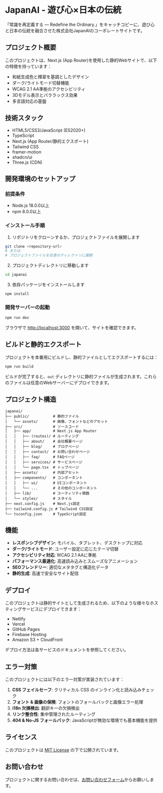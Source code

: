 # JapanAI - 遊び心×日本の伝統

「常識を再定義する — Redefine the Ordinary.」をキャッチコピーに、遊び心と日本の伝統を融合させた株式会社JapanAIのコーポレートサイトです。

## プロジェクト概要

このプロジェクトは、Next.js (App Router)を使用した静的Webサイトで、以下の特徴を持っています：

- 和紙生成色と輝翠を基調としたデザイン
- ダーク/ライトモード切替機能
- WCAG 2.1 AA準拠のアクセシビリティ
- 3Dモデル表示とパララックス効果
- 多言語対応の基盤

## 技術スタック

- HTML5/CSS3/JavaScript (ES2020+)
- TypeScript
- Next.js (App Router/静的エクスポート)
- Tailwind CSS
- framer-motion
- shadcn/ui
- Three.js (CDN)

## 開発環境のセットアップ

### 前提条件

- Node.js 18.0.0以上
- npm 8.0.0以上

### インストール手順

1. リポジトリをクローンするか、プロジェクトファイルを展開します

```bash
git clone <repository-url>
# または
# プロジェクトファイルを任意のディレクトリに展開
```

2. プロジェクトディレクトリに移動します

```bash
cd japanai
```

3. 依存パッケージをインストールします

```bash
npm install
```

### 開発サーバーの起動

```bash
npm run dev
```

ブラウザで [http://localhost:3000](http://localhost:3000) を開いて、サイトを確認できます。

## ビルドと静的エクスポート

プロジェクトを本番用にビルドし、静的ファイルとしてエクスポートするには：

```bash
npm run build
```

ビルドが完了すると、`out` ディレクトリに静的ファイルが生成されます。これらのファイルは任意のWebサーバーにデプロイできます。

## プロジェクト構造

```
japanai/
├── public/           # 静的ファイル
│   └── assets/       # 画像、フォントなどのアセット
├── src/              # ソースコード
│   ├── app/          # Next.js App Router
│   │   ├── (routes)/ # ルーティング
│   │   ├── about/    # 会社概要ページ
│   │   ├── blog/     # ブログページ
│   │   ├── contact/  # お問い合わせページ
│   │   ├── faq/      # FAQページ
│   │   ├── services/ # サービスページ
│   │   └── page.tsx  # トップページ
│   ├── assets/       # 内部アセット
│   ├── components/   # コンポーネント
│   │   ├── ui/       # UIコンポーネント
│   │   └── ...       # その他のコンポーネント
│   ├── lib/          # ユーティリティ関数
│   └── styles/       # スタイル
├── next.config.js    # Next.js設定
├── tailwind.config.js # Tailwind CSS設定
└── tsconfig.json     # TypeScript設定
```

## 機能

- **レスポンシブデザイン**: モバイル、タブレット、デスクトップに対応
- **ダーク/ライトモード**: ユーザー設定に応じたテーマ切替
- **アクセシビリティ対応**: WCAG 2.1 AAに準拠
- **パフォーマンス最適化**: 高速読み込みとスムーズなアニメーション
- **SEOフレンドリー**: 適切なメタタグと構造化データ
- **静的生成**: 高速で安全なサイト配信

## デプロイ

このプロジェクトは静的サイトとして生成されるため、以下のような様々なホスティングサービスにデプロイできます：

- Netlify
- Vercel
- GitHub Pages
- Firebase Hosting
- Amazon S3 + CloudFront

デプロイ方法は各サービスのドキュメントを参照してください。

## エラー対策

このプロジェクトには以下のエラー対策が実装されています：

1. **CSS フェイルセーフ**: クリティカル CSS のインライン化と読み込みチェック
2. **フォント & 画像の保険**: フォントのフォールバックと画像エラー処理
3. **i18n 欠損検出**: 翻訳キーの欠損検出
4. **リンク整合性**: 集中管理されたルーティング
5. **404 & No-JS フォールバック**: JavaScriptが無効な環境でも基本機能を提供

## ライセンス

このプロジェクトは [MIT License](LICENSE) の下で公開されています。

## お問い合わせ

プロジェクトに関するお問い合わせは、[お問い合わせフォーム](https://www.japanai.example.com/contact)からお願いします。
